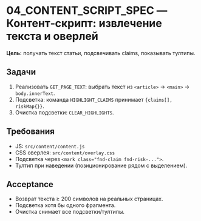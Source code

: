 # 04_CONTENT_SCRIPT_SPEC — Контент‑скрипт: извлечение текста и оверлей

**Цель:** получать текст статьи, подсвечивать claims, показывать тултипы.

## Задачи
1. Реализовать `GET_PAGE_TEXT`: выбрать текст из `<article>` → `<main>` → `body.innerText`.
2. Подсветка: команда `HIGHLIGHT_CLAIMS` принимает `{claims[], riskMap{}}`.
3. Очистка подсветки: `CLEAR_HIGHLIGHTS`.

## Требования
- JS: `src/content/content.js`
- CSS оверлея: `src/content/overlay.css`
- Подсветка через `<mark class="fnd-claim fnd-risk-...">`.
- Тултип при наведении (позиционирование рядом с выделением).

## Acceptance
- Возврат текста ≥ 200 символов на реальных страницах.
- Подсветка хотя бы одного фрагмента.
- Очистка снимает все подсветки/тултипы.
